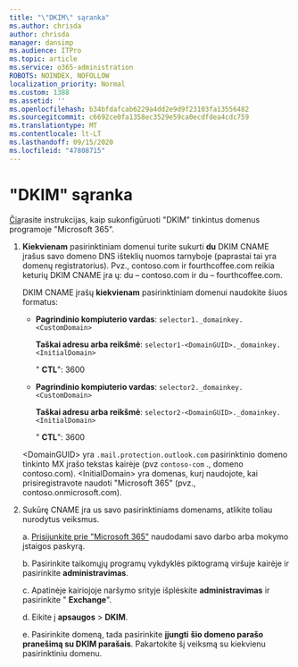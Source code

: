 ```yaml
---
title: "\"DKIM\" sąranka"
ms.author: chrisda
author: chrisda
manager: dansimp
ms.audience: ITPro
ms.topic: article
ms.service: o365-administration
ROBOTS: NOINDEX, NOFOLLOW
localization_priority: Normal
ms.custom: 1388
ms.assetid: ''
ms.openlocfilehash: b34bfdafcab6229a4dd2e9d9f23103fa13556482
ms.sourcegitcommit: c6692ce0fa1358ec3529e59ca0ecdfdea4cdc759
ms.translationtype: MT
ms.contentlocale: lt-LT
ms.lasthandoff: 09/15/2020
ms.locfileid: "47808715"
---
```

# <a name="setup-dkim"></a>"DKIM" sąranka

[Čia](https://docs.microsoft.com/microsoft-365/security/office-365-security/use-dkim-to-validate-outbound-email#steps-you-need-to-do-to-manually-set-up-dkim)rasite instrukcijas, kaip sukonfigūruoti "DKIM" tinkintus domenus programoje "Microsoft 365".

1. **Kiekvienam** pasirinktiniam domenui turite sukurti **du** DKIM CNAME įrašus savo domeno DNS išteklių nuomos tarnyboje (paprastai tai yra domenų registratorius). Pvz., contoso.com ir fourthcoffee.com reikia keturių DKIM CNAME įra ų: du – contoso.com ir du – fourthcoffee.com.

   DKIM CNAME įrašų **kiekvienam** pasirinktiniam domenui naudokite šiuos formatus:

   - **Pagrindinio kompiuterio vardas**: `selector1._domainkey.<CustomDomain>`

     **Taškai adresu arba reikšmė**: `selector1-<DomainGUID>._domainkey.<InitialDomain>`

     " **CTL**": 3600

   - **Pagrindinio kompiuterio vardas**: `selector2._domainkey.<CustomDomain>`

     **Taškai adresu arba reikšmė**: `selector2-<DomainGUID>._domainkey.<InitialDomain>`

     " **CTL**": 3600

   \<DomainGUID\> yra `.mail.protection.outlook.com` pasirinktinio domeno tinkinto MX įrašo tekstas kairėje (pvz `contoso-com` ., domeno contoso.com). \<InitialDomain\> yra domenas, kurį naudojote, kai prisiregistravote naudoti "Microsoft 365" (pvz., contoso.onmicrosoft.com).

2. Sukūrę CNAME įra us savo pasirinktiniams domenams, atlikite toliau nurodytus veiksmus.

   a. [Prisijunkite prie "Microsoft 365"](https://support.office.microsoft.com/article/e9eb7d51-5430-4929-91ab-6157c5a050b4) naudodami savo darbo arba mokymo įstaigos paskyrą.

   b. Pasirinkite taikomųjų programų vykdyklės piktogramą viršuje kairėje ir pasirinkite **administravimas**.

   c. Apatinėje kairiojoje naršymo srityje išplėskite **administravimas** ir pasirinkite " **Exchange**".

   d. Eikite į **apsaugos**  >  **DKIM**.

   e. Pasirinkite domeną, tada pasirinkite **įjungti** **šio domeno parašo pranešimą su DKIM parašais**. Pakartokite šį veiksmą su kiekvienu pasirinktiniu domenu.
